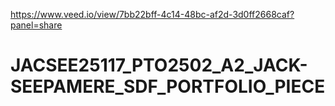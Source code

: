 https://www.veed.io/view/7bb22bff-4c14-48bc-af2d-3d0ff2668caf?panel=share

# JACSEE25117_PTO2502_A2_JACK-SEEPAMERE_SDF_PORTFOLIO_PIECE
